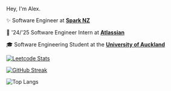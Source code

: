 Hey, I'm Alex.

✨ Software Engineer at [**Spark NZ**](https://spark.co.nz/) 

🩵 '24/'25 Software Engineer Intern at [**Atlassian**](https://www.atlassian.com/) 

🎓 Software Engineering Student at the [**University of Auckland**](https://www.auckland.ac.nz/en.html)

[![Leetcode Stats](https://leetcard.jacoblin.cool/alux444?ext=activity)](https://leetcode.com/alux444)

[![GitHub Streak](https://streak-stats.demolab.com?user=alux444&theme=tokyonight-duo)](https://git.io/streak-stats)

![Top Langs](https://github-readme-stats.vercel.app/api/top-langs/?username=alux444&layout=compact&theme=tokyonight)

<!---
alux444/alux444 is a ✨ special ✨ repository because its `README.md` (this file) appears on your GitHub profile.
You can click the Preview link to take a look at your changes.
--->
